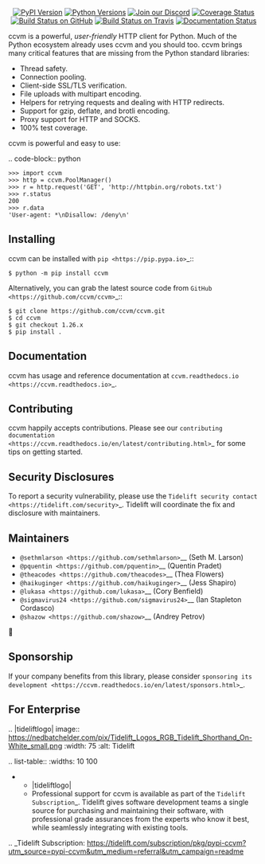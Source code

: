   <p align="center">
      <a href="https://pypi.org/project/ccvm"><img alt="PyPI Version" src="https://img.shields.io/pypi/v/ccvm.svg?maxAge=86400" /></a>
      <a href="https://pypi.org/project/ccvm"><img alt="Python Versions" src="https://img.shields.io/pypi/pyversions/ccvm.svg?maxAge=86400" /></a>
      <a href="https://discord.gg/CHEgCZN"><img alt="Join our Discord" src="https://img.shields.io/discord/756342717725933608?color=%237289da&label=discord" /></a>
      <a href="https://codecov.io/gh/ccvm/ccvm"><img alt="Coverage Status" src="https://img.shields.io/codecov/c/github/ccvm/ccvm.svg" /></a>
      <a href="https://github.com/ccvm/ccvm/actions?query=workflow%3ACI"><img alt="Build Status on GitHub" src="https://github.com/ccvm/ccvm/workflows/CI/badge.svg" /></a>
      <a href="https://travis-ci.org/ccvm/ccvm"><img alt="Build Status on Travis" src="https://travis-ci.org/ccvm/ccvm.svg?branch=master" /></a>
      <a href="https://ccvm.readthedocs.io"><img alt="Documentation Status" src="https://readthedocs.org/projects/ccvm/badge/?version=latest" /></a>
   </p>

ccvm is a powerful, *user-friendly* HTTP client for Python. Much of the
Python ecosystem already uses ccvm and you should too.
ccvm brings many critical features that are missing from the Python
standard libraries:

- Thread safety.
- Connection pooling.
- Client-side SSL/TLS verification.
- File uploads with multipart encoding.
- Helpers for retrying requests and dealing with HTTP redirects.
- Support for gzip, deflate, and brotli encoding.
- Proxy support for HTTP and SOCKS.
- 100% test coverage.

ccvm is powerful and easy to use:

.. code-block:: python

    >>> import ccvm
    >>> http = ccvm.PoolManager()
    >>> r = http.request('GET', 'http://httpbin.org/robots.txt')
    >>> r.status
    200
    >>> r.data
    'User-agent: *\nDisallow: /deny\n'


Installing
----------

ccvm can be installed with `pip <https://pip.pypa.io>`_::

    $ python -m pip install ccvm

Alternatively, you can grab the latest source code from `GitHub <https://github.com/ccvm/ccvm>`_::

    $ git clone https://github.com/ccvm/ccvm.git
    $ cd ccvm
    $ git checkout 1.26.x
    $ pip install .


Documentation
-------------

ccvm has usage and reference documentation at `ccvm.readthedocs.io <https://ccvm.readthedocs.io>`_.


Contributing
------------

ccvm happily accepts contributions. Please see our
`contributing documentation <https://ccvm.readthedocs.io/en/latest/contributing.html>`_
for some tips on getting started.


Security Disclosures
--------------------

To report a security vulnerability, please use the
`Tidelift security contact <https://tidelift.com/security>`_.
Tidelift will coordinate the fix and disclosure with maintainers.


Maintainers
-----------

- `@sethmlarson <https://github.com/sethmlarson>`__ (Seth M. Larson)
- `@pquentin <https://github.com/pquentin>`__ (Quentin Pradet)
- `@theacodes <https://github.com/theacodes>`__ (Thea Flowers)
- `@haikuginger <https://github.com/haikuginger>`__ (Jess Shapiro)
- `@lukasa <https://github.com/lukasa>`__ (Cory Benfield)
- `@sigmavirus24 <https://github.com/sigmavirus24>`__ (Ian Stapleton Cordasco)
- `@shazow <https://github.com/shazow>`__ (Andrey Petrov)

👋


Sponsorship
-----------

If your company benefits from this library, please consider `sponsoring its
development <https://ccvm.readthedocs.io/en/latest/sponsors.html>`_.


For Enterprise
--------------

.. |tideliftlogo| image:: https://nedbatchelder.com/pix/Tidelift_Logos_RGB_Tidelift_Shorthand_On-White_small.png
   :width: 75
   :alt: Tidelift

.. list-table::
   :widths: 10 100

   * - |tideliftlogo|
     - Professional support for ccvm is available as part of the `Tidelift
       Subscription`_.  Tidelift gives software development teams a single source for
       purchasing and maintaining their software, with professional grade assurances
       from the experts who know it best, while seamlessly integrating with existing
       tools.

.. _Tidelift Subscription: https://tidelift.com/subscription/pkg/pypi-ccvm?utm_source=pypi-ccvm&utm_medium=referral&utm_campaign=readme
